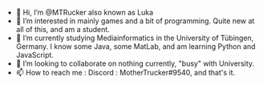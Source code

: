 - 👋 Hi, I’m @MTRucker also known as Luka
- 👀 I’m interested in mainly games and a bit of programming. Quite new at all of this, and am a student.
- 🌱 I’m currently studying Mediainformatics in the University of Tübingen, Germany. I know some Java, some MatLab, and am learning Python and JavaScript.
- 💞️ I’m looking to collaborate on nothing currently, "busy" with University.
- 📫 How to reach me : Discord : MotherTrucker#9540, and that's it.

<!---
MTRucker/MTRucker is a ✨ special ✨ repository because its `README.md` (this file) appears on your GitHub profile.
You can click the Preview link to take a look at your changes.
--->
